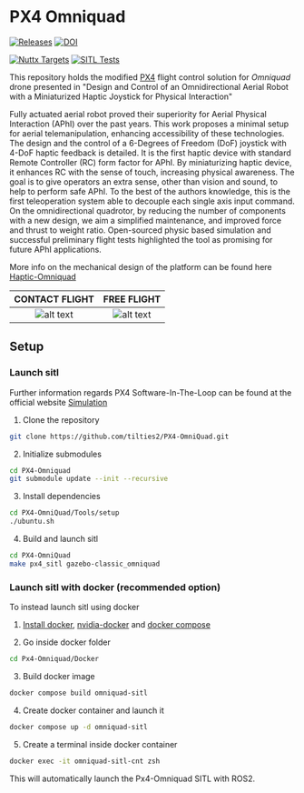 # PX4 Omniquad

[![Releases](https://img.shields.io/github/release/PX4/PX4-Autopilot.svg)](https://github.com/PX4/PX4-Autopilot/releases) [![DOI](https://zenodo.org/badge/22634/PX4/PX4-Autopilot.svg)](https://zenodo.org/badge/latestdoi/22634/PX4/PX4-Autopilot)

[![Nuttx Targets](https://github.com/PX4/PX4-Autopilot/workflows/Nuttx%20Targets/badge.svg)](https://github.com/PX4/PX4-Autopilot/actions?query=workflow%3A%22Nuttx+Targets%22?branch=master) [![SITL Tests](https://github.com/PX4/PX4-Autopilot/workflows/SITL%20Tests/badge.svg?branch=master)](https://github.com/PX4/PX4-Autopilot/actions?query=workflow%3A%22SITL+Tests%22)


This repository holds the modified [PX4](http://px4.io) flight control solution for *Omniquad* drone
presented in "Design and Control of an Omnidirectional Aerial Robot with a Miniaturized Haptic Joystick for Physical Interaction"

Fully actuated aerial robot proved their superiority for Aerial Physical Interaction (APhI) over the past years. This work proposes a minimal setup for aerial telemanipulation, enhancing accessibility of these technologies. The design and the control of a 6-Degrees of Freedom (DoF) joystick with 4-DoF haptic feedback is detailed. It is the first haptic device with standard Remote Controller (RC) form factor for APhI. By miniaturizing haptic device, it enhances RC with the sense of touch, increasing physical awareness. The goal is to give operators an extra sense, other than vision and sound, to help to perform safe APhI. To the best of the authors knowledge, this is the first teleoperation system able to decouple each single axis input command. On the omnidirectional quadrotor, by reducing the number of components with a new design,
we aim a simplified maintenance, and improved force and thrust to weight ratio. Open-sourced physic based simulation and successful preliminary flight tests highlighted the tool as promising for future APhI applications.

More info on the mechanical design of the platform can be found here [Haptic-Omniquad](https://github.com/tilties2/Haptic-OmniQuad.git)

CONTACT FLIGHT           |  FREE FLIGHT
:-------------------------:|:-------------------------:
![alt text](Media/omniquad_contactflight.GIF)  |  ![alt text](Media/omniquad_freeflight.GIF)



## Setup

### Launch sitl

Further information regards PX4 Software-In-The-Loop can be found at the official website [Simulation](https://docs.px4.io/v1.14/en/simulation/)

1. Clone the repository

```bash
git clone https://github.com/tilties2/PX4-OmniQuad.git
```

2. Initialize submodules

```bash
cd PX4-Omniquad
git submodule update --init --recursive
```

3. Install dependencies

```bash
cd PX4-OmniQuad/Tools/setup
./ubuntu.sh
```

4. Build and launch sitl

```bash
cd PX4-OmniQuad
make px4_sitl gazebo-classic_omniquad
```

### Launch sitl with docker (recommended option)

To instead launch sitl using docker

1. [Install docker](https://docs.docker.com/engine/install/ubuntu/), [nvidia-docker](https://docs.nvidia.com/datacenter/cloud-native/container-toolkit/latest/install-guide.html) and [docker compose](https://docs.docker.com/compose/)

2. Go inside docker folder

```bash
cd Px4-Omniquad/Docker
```

3. Build docker image

```bash
docker compose build omniquad-sitl
```

4. Create docker container and launch it

```bash
docker compose up -d omniquad-sitl
```

5. Create a terminal inside docker container

```bash
docker exec -it omniquad-sitl-cnt zsh
```

This will automatically launch the Px4-Omniquad SITL with ROS2.

